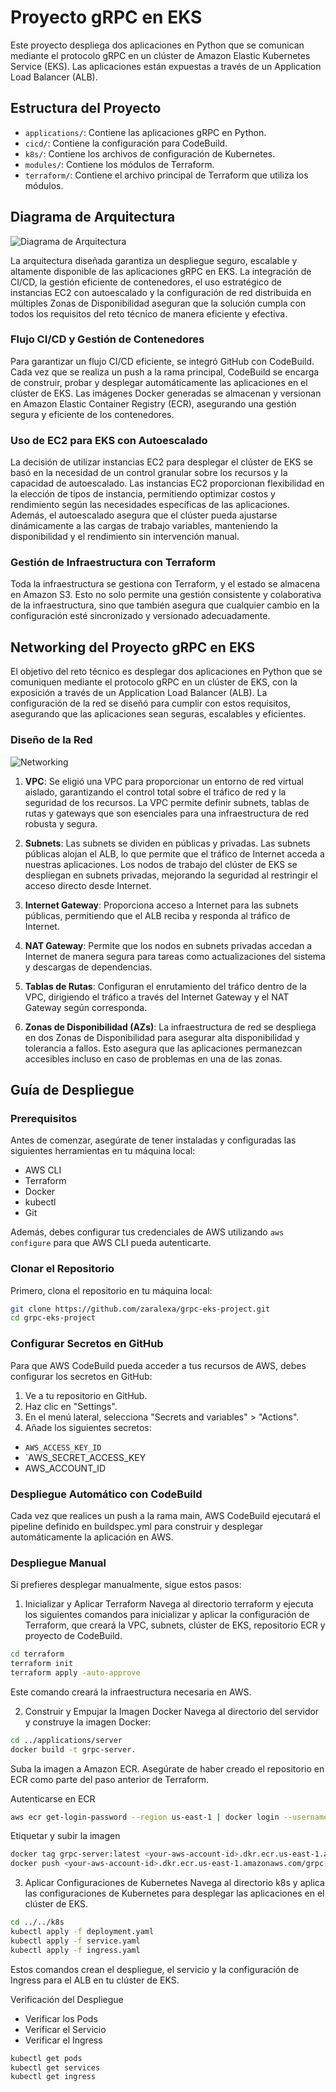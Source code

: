 # Proyecto gRPC en EKS

Este proyecto despliega dos aplicaciones en Python que se comunican mediante el protocolo gRPC en un clúster de Amazon Elastic Kubernetes Service (EKS). Las aplicaciones están expuestas a través de un Application Load Balancer (ALB).

## Estructura del Proyecto

- `applications/`: Contiene las aplicaciones gRPC en Python.
- `cicd/`: Contiene la configuración para CodeBuild.
- `k8s/`: Contiene los archivos de configuración de Kubernetes.
- `modules/`: Contiene los módulos de Terraform.
- `terraform/`: Contiene el archivo principal de Terraform que utiliza los módulos.


## Diagrama de Arquitectura

![Diagrama de Arquitectura](diagrama.png)

La arquitectura diseñada garantiza un despliegue seguro, escalable y altamente disponible de las aplicaciones gRPC en EKS. La integración de CI/CD, la gestión eficiente de contenedores, el uso estratégico de instancias EC2 con autoescalado y la configuración de red distribuida en múltiples Zonas de Disponibilidad aseguran que la solución cumpla con todos los requisitos del reto técnico de manera eficiente y efectiva.
### Flujo CI/CD y Gestión de Contenedores
Para garantizar un flujo CI/CD eficiente, se integró GitHub con CodeBuild. Cada vez que se realiza un push a la rama principal, CodeBuild se encarga de construir, probar y desplegar automáticamente las aplicaciones en el clúster de EKS. Las imágenes Docker generadas se almacenan y versionan en Amazon Elastic Container Registry (ECR), asegurando una gestión segura y eficiente de los contenedores.
### Uso de EC2 para EKS con Autoescalado
La decisión de utilizar instancias EC2 para desplegar el clúster de EKS se basó en la necesidad de un control granular sobre los recursos y la capacidad de autoescalado. Las instancias EC2 proporcionan flexibilidad en la elección de tipos de instancia, permitiendo optimizar costos y rendimiento según las necesidades específicas de las aplicaciones. Además, el autoescalado asegura que el clúster pueda ajustarse dinámicamente a las cargas de trabajo variables, manteniendo la disponibilidad y el rendimiento sin intervención manual.
### Gestión de Infraestructura con Terraform
Toda la infraestructura se gestiona con Terraform, y el estado se almacena en Amazon S3. Esto no solo permite una gestión consistente y colaborativa de la infraestructura, sino que también asegura que cualquier cambio en la configuración esté sincronizado y versionado adecuadamente.

## Networking del Proyecto gRPC en EKS

El objetivo del reto técnico es desplegar dos aplicaciones en Python que se comuniquen mediante el protocolo gRPC en un clúster de EKS, con la exposición a través de un Application Load Balancer (ALB). La configuración de la red se diseñó para cumplir con estos requisitos, asegurando que las aplicaciones sean seguras, escalables y eficientes.

### Diseño de la Red

![Networking](networking.png)

1. **VPC**: Se eligió una VPC para proporcionar un entorno de red virtual aislado, garantizando el control total sobre el tráfico de red y la seguridad de los recursos. La VPC permite definir subnets, tablas de rutas y gateways que son esenciales para una infraestructura de red robusta y segura.

2. **Subnets**: Las subnets se dividen en públicas y privadas. Las subnets públicas alojan el ALB, lo que permite que el tráfico de Internet acceda a nuestras aplicaciones. Los nodos de trabajo del clúster de EKS se despliegan en subnets privadas, mejorando la seguridad al restringir el acceso directo desde Internet.

3. **Internet Gateway**: Proporciona acceso a Internet para las subnets públicas, permitiendo que el ALB reciba y responda al tráfico de Internet.

4. **NAT Gateway**: Permite que los nodos en subnets privadas accedan a Internet de manera segura para tareas como actualizaciones del sistema y descargas de dependencias.

5. **Tablas de Rutas**: Configuran el enrutamiento del tráfico dentro de la VPC, dirigiendo el tráfico a través del Internet Gateway y el NAT Gateway según corresponda.

6. **Zonas de Disponibilidad (AZs)**: La infraestructura de red se despliega en dos Zonas de Disponibilidad para asegurar alta disponibilidad y tolerancia a fallos. Esto asegura que las aplicaciones permanezcan accesibles incluso en caso de problemas en una de las zonas.

## Guía de Despliegue

### Prerequisitos

Antes de comenzar, asegúrate de tener instaladas y configuradas las siguientes herramientas en tu máquina local:

- AWS CLI
- Terraform
- Docker
- kubectl
- Git

Además, debes configurar tus credenciales de AWS utilizando `aws configure` para que AWS CLI pueda autenticarte.

### Clonar el Repositorio

Primero, clona el repositorio en tu máquina local:

```bash
git clone https://github.com/zaralexa/grpc-eks-project.git
cd grpc-eks-project
```
### Configurar Secretos en GitHub

Para que AWS CodeBuild pueda acceder a tus recursos de AWS, debes configurar los secretos en GitHub:
1.	Ve a tu repositorio en GitHub.
2.	Haz clic en "Settings".
3.	En el menú lateral, selecciona "Secrets and variables" > "Actions".
4.	Añade los siguientes secretos:
 - `AWS_ACCESS_KEY_ID`
 - `AWS_SECRET_ACCESS_KEY
 - AWS_ACCOUNT_ID
### Despliegue Automático con CodeBuild
Cada vez que realices un push a la rama main, AWS CodeBuild ejecutará el pipeline definido en buildspec.yml para construir y desplegar automáticamente la aplicación en AWS.
### Despliegue Manual
Si prefieres desplegar manualmente, sigue estos pasos:
1. Inicializar y Aplicar Terraform
Navega al directorio terraform y ejecuta los siguientes comandos para inicializar y aplicar la configuración de Terraform, que creará la VPC, subnets, clúster de EKS, repositorio ECR y proyecto de CodeBuild.

```bash
cd terraform
terraform init
terraform apply -auto-approve
```
Este comando creará la infraestructura necesaria en AWS.

2. Construir y Empujar la Imagen Docker
Navega al directorio del servidor y construye la imagen Docker:

```bash
cd ../applications/server
docker build -t grpc-server.
```
Suba la imagen a Amazon ECR. Asegúrate de haber creado el repositorio en ECR como parte del paso anterior de Terraform.

Autenticarse en ECR
```bash
aws ecr get-login-password --region us-east-1 | docker login --username AWS --password-stdin <your-aws-account-id>.dkr.ecr.us-east-1.amazonaws.com
```

Etiquetar y subir la imagen
```bash
docker tag grpc-server:latest <your-aws-account-id>.dkr.ecr.us-east-1.amazonaws.com/grpc-server:latest
docker push <your-aws-account-id>.dkr.ecr.us-east-1.amazonaws.com/grpc-server:latest
```

3. Aplicar Configuraciones de Kubernetes
Navega al directorio k8s y aplica las configuraciones de Kubernetes para desplegar las aplicaciones en el clúster de EKS.
```bash
cd ../../k8s
kubectl apply -f deployment.yaml
kubectl apply -f service.yaml
kubectl apply -f ingress.yaml
```
Estos comandos crean el despliegue, el servicio y la configuración de Ingress para el ALB en tu clúster de EKS.

Verificación del Despliegue
 - Verificar los Pods
 - Verificar el Servicio
 - Verificar el Ingress
```bash
kubectl get pods
kubectl get services
kubectl get ingress
```